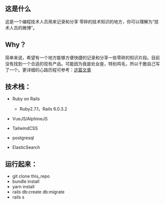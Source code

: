 ## 这是什么
这是一个编程技术人员用来记录和分享 零碎的技术知识的地方，你可以理解为“技术人员的微博”。

## Why？
简单来说，希望有一个地方能够方便快捷的记录和分享一些零碎的知识片段。目前没有找到一个合适的现有产品。可能因为我是处女座，特别鸡毛，所以干脆自己写了一个。更详细的心路历程可参考：[这篇文章](https://chriszou.com/2020/10/17/introducing-geekweibo/)

## 技术栈：

* Ruby on Rails
  * Ruby2.7.1，Rails 6.0.3.2

* VueJS/AlphineJS

* TailwindCSS

* postgresql

* ElasticSearch

## 运行起来：
  * git clone this_repo
  * bundle install
  * yarn install
  * rails db:create db:migrate
  * rails s
